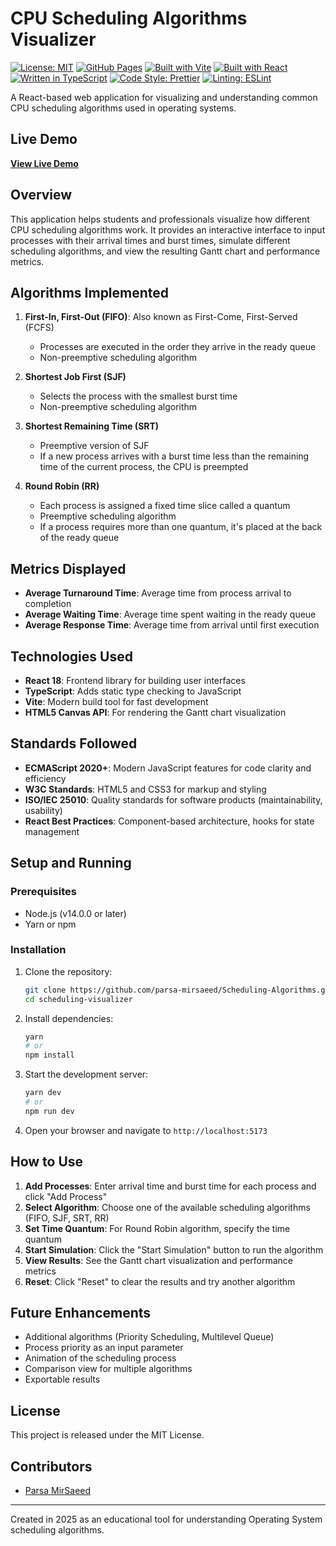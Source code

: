 # CPU Scheduling Algorithms Visualizer

[![License: MIT](https://img.shields.io/badge/License-MIT-yellow.svg)](https://opensource.org/licenses/MIT)
[![GitHub Pages](https://img.shields.io/badge/github%20pages-deployed-brightgreen.svg)](https://parsa-mirsaeed.github.io/Scheduling-Algorithms/)
[![Built with Vite](https://img.shields.io/badge/Built%20with-Vite-blue.svg?style=flat-square&logo=vite)](https://vitejs.dev/)
[![Built with React](https://img.shields.io/badge/Built%20with-React-61DAFB.svg?style=flat-square&logo=react)](https://reactjs.org/)
[![Written in TypeScript](https://img.shields.io/badge/Written%20in-TypeScript-3178C6.svg?style=flat-square&logo=typescript)](https://www.typescriptlang.org/)
[![Code Style: Prettier](https://img.shields.io/badge/Code%20Style-Prettier-F7B93E.svg?style=flat-square)](https://prettier.io/)
[![Linting: ESLint](https://img.shields.io/badge/Linting-ESLint-4B32C3.svg?style=flat-square&logo=eslint)](https://eslint.org/)

A React-based web application for visualizing and understanding common CPU scheduling algorithms used in operating systems.

## Live Demo

**[View Live Demo](https://parsa-mirsaeed.github.io/Scheduling-Algorithms/)**

## Overview

This application helps students and professionals visualize how different CPU scheduling algorithms work. It provides an interactive interface to input processes with their arrival times and burst times, simulate different scheduling algorithms, and view the resulting Gantt chart and performance metrics.

## Algorithms Implemented

1. **First-In, First-Out (FIFO)**: Also known as First-Come, First-Served (FCFS)
   - Processes are executed in the order they arrive in the ready queue
   - Non-preemptive scheduling algorithm

2. **Shortest Job First (SJF)**
   - Selects the process with the smallest burst time
   - Non-preemptive scheduling algorithm

3. **Shortest Remaining Time (SRT)**
   - Preemptive version of SJF
   - If a new process arrives with a burst time less than the remaining time of the current process, the CPU is preempted

4. **Round Robin (RR)**
   - Each process is assigned a fixed time slice called a quantum
   - Preemptive scheduling algorithm
   - If a process requires more than one quantum, it's placed at the back of the ready queue

## Metrics Displayed

- **Average Turnaround Time**: Average time from process arrival to completion
- **Average Waiting Time**: Average time spent waiting in the ready queue
- **Average Response Time**: Average time from arrival until first execution

## Technologies Used

- **React 18**: Frontend library for building user interfaces
- **TypeScript**: Adds static type checking to JavaScript
- **Vite**: Modern build tool for fast development
- **HTML5 Canvas API**: For rendering the Gantt chart visualization

## Standards Followed

- **ECMAScript 2020+**: Modern JavaScript features for code clarity and efficiency
- **W3C Standards**: HTML5 and CSS3 for markup and styling
- **ISO/IEC 25010**: Quality standards for software products (maintainability, usability)
- **React Best Practices**: Component-based architecture, hooks for state management

## Setup and Running

### Prerequisites

- Node.js (v14.0.0 or later)
- Yarn or npm

### Installation

1. Clone the repository:

   ```bash
   git clone https://github.com/parsa-mirsaeed/Scheduling-Algorithms.git
   cd scheduling-visualizer
   ```

2. Install dependencies:

   ```bash
   yarn
   # or
   npm install
   ```

3. Start the development server:

   ```bash
   yarn dev
   # or
   npm run dev
   ```

4. Open your browser and navigate to `http://localhost:5173`

## How to Use

1. **Add Processes**: Enter arrival time and burst time for each process and click "Add Process"
2. **Select Algorithm**: Choose one of the available scheduling algorithms (FIFO, SJF, SRT, RR)
3. **Set Time Quantum**: For Round Robin algorithm, specify the time quantum
4. **Start Simulation**: Click the "Start Simulation" button to run the algorithm
5. **View Results**: See the Gantt chart visualization and performance metrics
6. **Reset**: Click "Reset" to clear the results and try another algorithm

## Future Enhancements

- Additional algorithms (Priority Scheduling, Multilevel Queue)
- Process priority as an input parameter
- Animation of the scheduling process
- Comparison view for multiple algorithms
- Exportable results

## License

This project is released under the MIT License.

## Contributors

- [Parsa MirSaeed](https://github.com/parsa-mirsaeed)

---

Created in 2025 as an educational tool for understanding Operating System scheduling algorithms.
